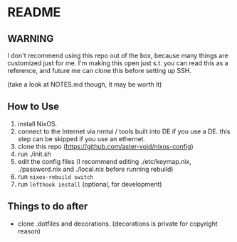 # README

## WARNING

I don't recommend using this repo out of the box, because many things are customized just for me.
I'm making this open just s.t. you can read this as a reference, and future me can clone this before setting up SSH.

(take a look at NOTES.md though, it may be worth it)

## How to Use

1. install NixOS.
2. connect to the Internet via nmtui / tools built into DE if you use a DE. this step can be skipped if you use an ethernet.
3. clone this repo (https://github.com/aster-void/nixos-config)
4. run ./init.sh
5. edit the config files (I recommend editing ./etc/keymap.nix, ./password.nix and ./local.nix before running rebuild)
6. run `nixos-rebuild switch`
7. run `lefthook install` (optional, for development)

## Things to do after

- clone .dotfiles and decorations. (decorations is private for copyright reason)

